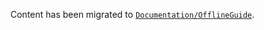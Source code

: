 Content has been migrated to [`Documentation/OfflineGuide`](https://github.com/CesiumGS/cesium/tree/main/Documentation/OfflineGuide).